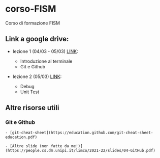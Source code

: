 # corso-FISM
Corso di formazione FISM

## Link a google drive: 
- lezione 1 (04/03 - 05/03) [LINK](https://drive.google.com/drive/folders/1lGJ97YOFWmsuM-1GzQKTq-imcdS7WzVq?usp=sharing):
    - Introduzione al terminale
    - Git e Github 
 

- lezione 2 (05/03) [LINK](https://drive.google.com/drive/folders/1Kx6jLId2YpHnVyflokmBEfTAsWh4xC10?usp=sharing):
    - Debug
    - Unit Test


## Altre risorse utili

### Git e Github
    - [git-cheat-sheet](https://education.github.com/git-cheat-sheet-education.pdf)

    - [Altre slide (non fatte da me!)](https://people.cs.dm.unipi.it/limco/2021-22/slides/04-GitHub.pdf)

